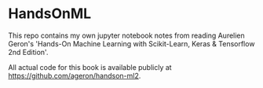 # HandsOnML
This repo contains my own jupyter notebook notes from reading Aurelien Geron's 'Hands-On Machine Learning with Scikit-Learn, Keras & Tensorflow 2nd Edition'.

All actual code for this book is available publicly at https://github.com/ageron/handson-ml2.
